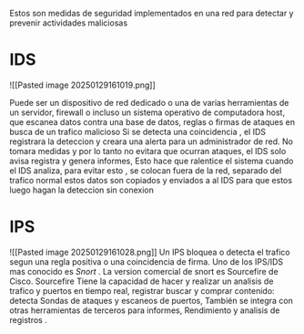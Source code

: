 Estos son medidas de seguridad implementados en una red para detectar y prevenir actividades maliciosas 

# IDS
![[Pasted image 20250129161019.png]]

Puede ser un dispositivo de red dedicado o una de varias herramientas de un servidor, firewall o incluso un sistema operativo de computadora host, que escanea datos contra una base de datos, reglas o firmas de ataques en busca de un trafico malicioso 
Si se detecta una coincidencia , el IDS registrara la deteccion y creara una alerta para un administrador de red. No tomara medidas y por lo tanto no evitara que ocurran ataques, el IDS solo avisa registra y genera informes, Esto hace que ralentice el sistema cuando el IDS analiza, para evitar esto , se colocan fuera de la red, separado del trafico normal
estos datos son copiados y enviados a al IDS para que estos luego hagan la deteccion sin conexion 
# IPS
![[Pasted image 20250129161028.png]]
Un IPS bloquea o detecta el trafico segun una regla positiva o una coincidencia de firma. Uno de los IPS/IDS mas conocido es *Snort* . La version comercial de snort es Sourcefire de Cisco. Sourcefire Tiene la capacidad de hacer y realizar un analisis de trafico y puertos en tiempo real, registrar buscar y comprar contenido: detecta Sondas de ataques y escaneos de puertos, También se integra con otras herramientas de terceros para informes, Rendimiento y analisis de registros .
